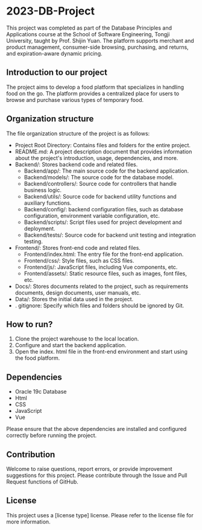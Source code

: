 # 2023-DB-Project
This project was completed as part of the Database Principles and Applications course at the School of Software Engineering, Tongji University, taught by Prof. Shijin Yuan. The platform supports merchant and product management, consumer-side browsing, purchasing, and returns, and expiration-aware dynamic pricing.

## Introduction to our project

The project aims to develop a food platform that specializes in handling food on the go. The platform provides a centralized place for users to browse and purchase various types of temporary food.

## Organization structure

The file organization structure of the project is as follows:

- Project Root Directory: Contains files and folders for the entire project.
- README.md: A project description document that provides information about the project's introduction, usage, dependencies, and more.
- Backend/: Stores backend code and related files.
  - Backend/app/: The main source code for the backend application.
  - Backend/models/: The source code for the database model.
  - Backend/controllers/: Source code for controllers that handle business logic.
  - Backend/utils/: Source code for backend utility functions and auxiliary functions.
  - Backend/config/: backend configuration files, such as database configuration, environment variable configuration, etc.
  - Backend/scripts/: Script files used for project development and deployment.
  - Backend/tests/: Source code for backend unit testing and integration testing.
- Frontend/: Stores front-end code and related files.
  - Frontend/index.html: The entry file for the front-end application.
  - Frontend/css/: Style files, such as CSS files.
  - Frontend/js/: JavaScript files, including Vue components, etc.
  - Frontend/assets/: Static resource files, such as images, font files, etc.
- Docs/: Stores documents related to the project, such as requirements documents, design documents, user manuals, etc.
- Data/: Stores the initial data used in the project.
- . gitignore: Specify which files and folders should be ignored by Git.

## How to run?

1. Clone the project warehouse to the local location.
2. Configure and start the backend application.
3. Open the index. html file in the front-end environment and start using the food platform.

## Dependencies

- Oracle 19c Database
- Html
- CSS
- JavaScript
- Vue

Please ensure that the above dependencies are installed and configured correctly before running the project.

## Contribution

Welcome to raise questions, report errors, or provide improvement suggestions for this project. Please contribute through the Issue and Pull Request functions of GitHub.

## License

This project uses a [license type] license. Please refer to the license file for more information.

